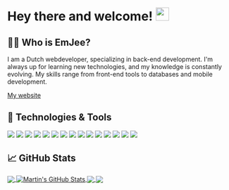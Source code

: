# Hey there and welcome! <img src="https://raw.githubusercontent.com/MartinHeinz/MartinHeinz/master/wave.gif" width="30px">

## 👦🏻 Who is EmJee?
I am a Dutch webdeveloper, specializing in
back-end development. I'm always up for learning
new technologies, and my knowledge is constantly
evolving. My skills range from front-end tools to
databases and mobile development.

<a href="https://www.mart-jan.nl/">My website</a>

## 🔧 Technologies & Tools
![](https://img.shields.io/badge/Code-React-informational?style=flat&logo=React&logoColor=white&color=3d9feb)
![](https://img.shields.io/badge/Code-TypeScript-informational?style=flat&logo=TypeScript&logoColor=white&color=3d9feb)
![](https://img.shields.io/badge/Code-Node-informational?style=flat&logo=Node.js&logoColor=white&color=3d9feb)
![](https://img.shields.io/badge/Code-PHP-informational?style=flat&logo=PHP&logoColor=white&color=3d9feb)
![](https://img.shields.io/badge/Code-Go-informational?style=flat&logo=Go&logoColor=white&color=3d9feb)
![](https://img.shields.io/badge/Code-React%20Native-informational?style=flat&logo=React&logoColor=white&color=3d9feb)
![](https://img.shields.io/badge/DataBase-MongoDB-informational?style=flat&logo=MongoDB&logoColor=white&color=2bbc8a)
![](https://img.shields.io/badge/DataBase-MySQL-informational?style=flat&logo=MySQL&logoColor=white&color=2bbc8a)
![](https://img.shields.io/badge/DataBase-SQLite-informational?style=flat&logo=SQLite&logoColor=white&color=2bbc8a)
![](https://img.shields.io/badge/DataBase-Firebase-informational?style=flat&logo=Firebase&logoColor=white&color=2bbc8a)
![](https://img.shields.io/badge/Tool-Visual%20Studio%20Code-informational?style=flat&logo=Visual%20Studio%20Code&logoColor=white&color=eb3d6b)
![](https://img.shields.io/badge/Tool-Adobe%20XD-informational?style=flat&logo=Adobe%20XD&logoColor=white&color=eb3d6b)
![](https://img.shields.io/badge/Tool-Docker-informational?style=flat&logo=Docker&logoColor=white&color=eb3d6b)
![](https://img.shields.io/badge/Tool-NPM-informational?style=flat&logo=npm&logoColor=white&color=eb3d6b)
![](https://img.shields.io/badge/Tool-Git-informational?style=flat&logo=git&logoColor=white&color=eb3d6b)

## &#x1f4c8; GitHub Stats

<a href="https://github.com/EmJee1">
  <img align="center" src="https://github-readme-stats.vercel.app/api/top-langs/?username=EmJee1&title_color=ffffff&text_color=c9cacc&icon_color=2bbc8a&bg_color=1d1f21" />
</a>
<a href="https://github.com/EmJee1">
  <img align="center" src="https://github-readme-stats.vercel.app/api?username=EmJee1&show_icons=true&line_height=27&count_private=true&title_color=ffffff&text_color=c9cacc&icon_color=2bbc8a&bg_color=1d1f21" alt="Martin's GitHub Stats" />
</a>


<a href="https://github.com/EmJee1/SimpleSearch-V2">
  <img align="center" src="https://github-readme-stats.vercel.app/api/pin/?username=EmJee1&repo=SimpleSearch-V2&title_color=ffffff&text_color=c9cacc&icon_color=2bbc8a&bg_color=1d1f21" />
</a>

<a href="https://github.com/EmJee1/social_rocket">
  <img align="center" src="https://github-readme-stats.vercel.app/api/pin/?username=EmJee1&repo=social_rocket&title_color=ffffff&text_color=c9cacc&icon_color=2bbc8a&bg_color=1d1f21" />
</a>

<!-- links to social media icons -->

<!-- icons with padding -->

[1.1]: http://i.imgur.com/tXSoThF.png (twitter icon with padding)
[2.1]: http://i.imgur.com/0o48UoR.png (github icon with padding)

<!-- icons without padding -->

[1.2]: http://i.imgur.com/wWzX9uB.png (twitter icon without padding)
[2.2]: http://i.imgur.com/9I6NRUm.png (github icon without padding)
[3.2]: https://raw.githubusercontent.com/MartinHeinz/MartinHeinz/master/linkedin-3-16.png (LinkedIn icon without padding)


<!-- links to your social media accounts -->

[1]: https://twitter.com/EmJeeYT
[2]: https://github.com/EmJee1
[3]: https://www.linkedin.com/in/mart-jan-roeleveld/
